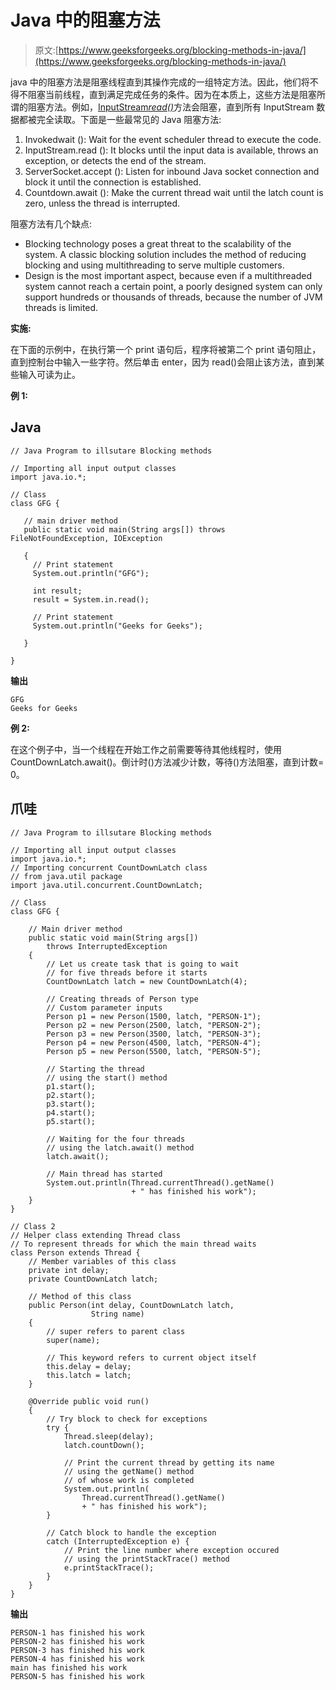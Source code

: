 # Java 中的阻塞方法

> 原文:[https://www.geeksforgeeks.org/blocking-methods-in-java/](https://www.geeksforgeeks.org/blocking-methods-in-java/)

java 中的阻塞方法是阻塞线程直到其操作完成的一组特定方法。因此，他们将不得不阻塞当前线程，直到满足完成任务的条件。因为在本质上，这些方法是阻塞所谓的阻塞方法。例如，[InputStream](https://www.geeksforgeeks.org/java-io-inputstream-class-in-java/)[*read()*](https://www.geeksforgeeks.org/reader-read-method-in-java-with-examples/)方法会阻塞，直到所有 InputStream 数据都被完全读取。下面是一些最常见的 Java 阻塞方法:

1.  Invokedwait (): Wait for the event scheduler thread to execute the code.
2.  InputStream.read (): It blocks until the input data is available, throws an exception, or detects the end of the stream.
3.  ServerSocket.accept (): Listen for inbound Java socket connection and block it until the connection is established.
4.  Countdown.await (): Make the current thread wait until the latch count is zero, unless the thread is interrupted.

阻塞方法有几个缺点:

*   Blocking technology poses a great threat to the scalability of the system. A classic blocking solution includes the method of reducing blocking and using multithreading to serve multiple customers.
*   Design is the most important aspect, because even if a multithreaded system cannot reach a certain point, a poorly designed system can only support hundreds or thousands of threads, because the number of JVM threads is limited.

**实施:**

在下面的示例中，在执行第一个 print 语句后，程序将被第二个 print 语句阻止，直到控制台中输入一些字符。然后单击 enter，因为 read()会阻止该方法，直到某些输入可读为止。

**例 1:**

## Java

```
// Java Program to illsutare Blocking methods

// Importing all input output classes
import java.io.*;

// Class
class GFG {

   // main driver method
   public static void main(String args[]) throws FileNotFoundException, IOException 

   {
     // Print statement
     System.out.println("GFG");

     int result;
     result = System.in.read();

     // Print statement
     System.out.println("Geeks for Geeks");

   } 

}
```

**输出**

```
GFG
Geeks for Geeks
```

**例 2:**

在这个例子中，当一个线程在开始工作之前需要等待其他线程时，使用 CountDownLatch.await()。倒计时()方法减少计数，等待()方法阻塞，直到计数= 0。

## 爪哇

```
// Java Program to illsutare Blocking methods

// Importing all input output classes
import java.io.*;
// Importing concurrent CountDownLatch class
// from java.util package
import java.util.concurrent.CountDownLatch;

// Class
class GFG {

    // Main driver method
    public static void main(String args[])
        throws InterruptedException
    {
        // Let us create task that is going to wait
        // for five threads before it starts
        CountDownLatch latch = new CountDownLatch(4);

        // Creating threads of Person type
        // Custom parameter inputs
        Person p1 = new Person(1500, latch, "PERSON-1");
        Person p2 = new Person(2500, latch, "PERSON-2");
        Person p3 = new Person(3500, latch, "PERSON-3");
        Person p4 = new Person(4500, latch, "PERSON-4");
        Person p5 = new Person(5500, latch, "PERSON-5");

        // Starting the thread
        // using the start() method
        p1.start();
        p2.start();
        p3.start();
        p4.start();
        p5.start();

        // Waiting for the four threads
        // using the latch.await() method
        latch.await();

        // Main thread has started
        System.out.println(Thread.currentThread().getName()
                           + " has finished his work");
    }
}

// Class 2
// Helper class extending Thread class
// To represent threads for which the main thread waits
class Person extends Thread {
    // Member variables of this class
    private int delay;
    private CountDownLatch latch;

    // Method of this class
    public Person(int delay, CountDownLatch latch,
                  String name)
    {
        // super refers to parent class
        super(name);

        // This keyword refers to current object itself
        this.delay = delay;
        this.latch = latch;
    }

    @Override public void run()
    {
        // Try block to check for exceptions
        try {
            Thread.sleep(delay);
            latch.countDown();

            // Print the current thread by getting its name
            // using the getName() method
            // of whose work is completed
            System.out.println(
                Thread.currentThread().getName()
                + " has finished his work");
        }

        // Catch block to handle the exception
        catch (InterruptedException e) {
            // Print the line number where exception occured
            // using the printStackTrace() method
            e.printStackTrace();
        }
    }
}
```

**输出**

```
PERSON-1 has finished his work
PERSON-2 has finished his work
PERSON-3 has finished his work
PERSON-4 has finished his work
main has finished his work
PERSON-5 has finished his work
```